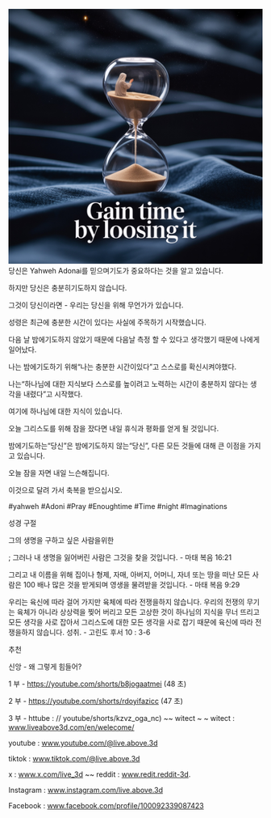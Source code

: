 ![Video cover image](../cover.jpeg)
당신은 Yahweh Adonai를 믿으며기도가 중요하다는 것을 알고 있습니다.

하지만 당신은 충분히기도하지 않습니다.

그것이 당신이라면 - 우리는 당신을 위해 무언가가 있습니다.

성령은 최근에 충분한 시간이 있다는 사실에 주목하기 시작했습니다.

다음 날 밤에기도하지 않았기 때문에 다음날 측정 할 수 있다고 생각했기 때문에 나에게 일어났다.

나는 밤에기도하기 위해“나는 충분한 시간이있다”고 스스로를 확신시켜야했다.

나는“하나님에 대한 지식보다 스스로를 높이려고 노력하는 시간이 충분하지 않다는 생각을 내렸다”고 시작했다.

여기에 하나님에 대한 지식이 있습니다.

오늘 그리스도를 위해 잠을 잤다면 내일 휴식과 평화를 얻게 될 것입니다.

밤에기도하는“당신”은 밤에기도하지 않는“당신”, 다른 모든 것들에 대해 큰 이점을 가지고 있습니다.

오늘 잠을 자면 내일 느슨해집니다.

이것으로 달려 가서 축복을 받으십시오.


#yahweh #Adoni #Pray #Enoughtime #Time #night #Imaginations


성경 구절

그의 생명을 구하고 싶은 사람을위한

; 그러나 내 생명을 잃어버린 사람은 그것을 찾을 것입니다. - 마태 복음 16:21

그리고 내 이름을 위해 집이나 형제, 자매, 아버지, 어머니, 자녀 또는 땅을 떠난 모든 사람은 100 배나 많은 것을 받게되며 영생을 물려받을 것입니다. - 마태 복음 9:29


우리는 육신에 따라 걸어 가지만 육체에 따라 전쟁을하지 않습니다. 우리의 전쟁의 무기는 육체가 아니라 상상력을 찢어 버리고 모든 고상한 것이 하나님의 지식을 무너 뜨리고 모든 생각을 사로 잡아서 그리스도에 대한 모든 생각을 사로 잡기 때문에 육신에 따라 전쟁을하지 않습니다. 성취. - 고린도 후서 10 : 3-6

추천

신앙 - 왜 그렇게 힘들어?

1 부 - https://youtube.com/shorts/b8jogaatmei (48 초)

2 부 - https://youtube.com/shorts/rdoyifazicc (47 초)


3 부 - httube : // youtube/shorts/kzvz_oga_nc) ~~ witect ~ ~ witect : www.liveabove3d.com/en/welecome/

youtube : www.youtube.com/@live.above.3d

tiktok : www.tiktok.com/@live.above.3d

x : www.x.com/live_3d ~~ reddit : www.redit.reddit-3d.

Instagram : www.instagram.com/live.above.3d

Facebook : www.facebook.com/profile/100092339087423

